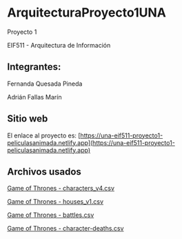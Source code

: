 # ArquitecturaProyecto1UNA

Proyecto 1

EIF511 - Arquitectura de Información

## Integrantes:

Fernanda Quesada Pineda

Adrián Fallas Marín

## Sitio web

El enlace al proyecto es: [https://una-eif511-proyecto1-peliculasanimada.netlify.app](https://una-eif511-proyecto1-peliculasanimada.netlify.app)

## Archivos usados

[Game of Thrones - characters_v4.csv](https://www.kaggle.com/datasets/rezaghari/game-of-thrones?select=characters_v4.csv)

[Game of Thrones - houses_v1.csv](https://www.kaggle.com/datasets/rezaghari/game-of-thrones?select=houses_v1.csv)

[Game of Thrones - battles.csv](https://www.kaggle.com/datasets/mylesoneill/game-of-thrones?select=battles.csv)

[Game of Thrones - character-deaths.csv](https://www.kaggle.com/datasets/mylesoneill/game-of-thrones?select=character-deaths.csv)
